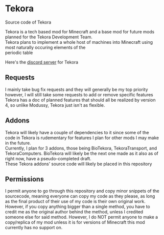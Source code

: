 # Tekora
Source code of Tekora

Tekora is a tech based mod for Minecraft and a base mod for future mods planned for the Tekora Development Team.
<br>
Tekora plans to implement a whole host of machines into Minecraft using most naturally occuring elements of the<br>
periodic table

Here's the <a href="https://discord.gg/qAWK7Se4KC">discord server</a> for Tekora

Requests
---
I mainly take bug fix requests and they will generally be my top priority
however, I will still take some requests to add or remove specific features
<br>
Tekora has a doc of planned features that should all be realized by version 4,
so unlike Modussy, Tekora just isn't as flexible.

Addons
---
Tekora will likely have a couple of dependencies to it since some of the code
in Tekora is rudementary for features I plan for other mods I may make in the
future.
<br>
Currently, I plan for 3 addons, those being BioTekora, TekoraTransport, and
TekoraComputers. BioTekora will likely be the next one made as it also as of
right now, have a pseudo-completed draft.
<br>
These Tekora addons' source code will likely be placed in this repository

Permissions
---
I permit anyone to go through this repository and copy minor snippets of the
sourcecode, meaning everyone can copy my code as they please, as long as the
final product of their use of my code is their own original work. However, if
you copy anything bigger than a single method, you have to credit me as the
original author behind the method, unless I credited someone else for said
method. However, I do NOT permit anyone to make a copy/replica of my mod unless
it is for versions of Minecraft this mod currently has no support on.
